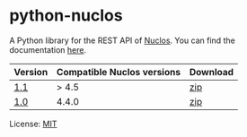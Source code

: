 # python-nuclos

A Python library for the REST API of [Nuclos](http://www.nuclos.de/). You can find the documentation [here](http://saierd.github.io/python-nuclos/).

| Version                                                         | Compatible Nuclos versions | Download |
| --------------------------------------------------------------- | -------------------------- | -------- |
| [1.1](https://github.com/saierd/python-nuclos/releases/tag/1.1) | > 4.5                      | [zip](https://github.com/saierd/python-nuclos/releases/download/1.1/python-nuclos-1.1.zip) |
| [1.0](https://github.com/saierd/python-nuclos/releases/tag/1.0) | 4.4.0                      | [zip](https://github.com/saierd/python-nuclos/releases/download/1.0/python-nuclos-1.0.zip) |

License: [MIT](https://github.com/saierd/python-nuclos/blob/master/LICENSE)
